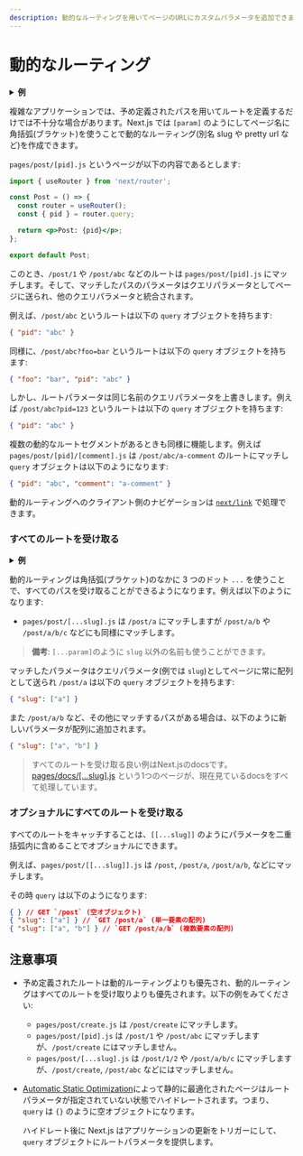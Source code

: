```yaml
---
description: 動的なルーティングを用いてページのURLにカスタムパラメータを追加できます。動的なルーティングをつくり、詳しくみていきましょう。
---
```


# 動的なルーティング

<details>
  <summary><b>例</b></summary>
  <ul>
    <li><a href="https://github.com/zeit/next.js/tree/canary/examples/dynamic-routing">Dynamic Routing</a></li>
  </ul>
</details>

複雑なアプリケーションでは、予め定義されたパスを用いてルートを定義するだけでは不十分な場合があります。Next.js では `[param]` のようにしてページ名に角括弧(ブラケット)を使うことで動的なルーティング(別名 slug や pretty url など)を作成できます。

`pages/post/[pid].js` というページが以下の内容であるとします:

```jsx
import { useRouter } from 'next/router';

const Post = () => {
  const router = useRouter();
  const { pid } = router.query;

  return <p>Post: {pid}</p>;
};

export default Post;
```

 このとき、`/post/1` や `/post/abc` などのルートは `pages/post/[pid].js` にマッチします。そして、マッチしたパスのパラメータはクエリパラメータとしてページに送られ、他のクエリパラメータと統合されます。

例えば、`/post/abc` というルートは以下の `query` オブジェクトを持ちます:

```json
{ "pid": "abc" }
```

同様に、`/post/abc?foo=bar` というルートは以下の `query` オブジェクトを持ちます:

```json
{ "foo": "bar", "pid": "abc" }
```

しかし、ルートパラメータは同じ名前のクエリパラメータを上書きします。例えば `/post/abc?pid=123` というルートは以下の `query` オブジェクトを持ちます:

```json
{ "pid": "abc" }
```

複数の動的なルートセグメントがあるときも同様に機能します。例えば `pages/post/[pid]/[comment].js` は `/post/abc/a-comment` のルートにマッチし `query` オブジェクトは以下のようになります:

```json
{ "pid": "abc", "comment": "a-comment" }
```

動的ルーティングへのクライアント側のナビゲーションは [`next/link`](/docs/api-reference/next/link.md#dynamic-routes) で処理できます。

### すべてのルートを受け取る

<details>
  <summary><b>例</b></summary>
  <ul>
    <li><a href="https://github.com/zeit/next.js/tree/canary/examples/catch-all-routes">Catch All Routes</a></li>
  </ul>
</details>

動的ルーティングは角括弧(ブラケット)のなかに 3 つのドット `...` を使うことで、すべてのパスを受け取ることができるようになります。例えば以下のようになります:

- `pages/post/[...slug].js` は `/post/a` にマッチしますが `/post/a/b` や `/post/a/b/c` などにも同様にマッチします。

> **備考**: `[...param]`のように `slug` 以外の名前も使うことができます。

マッチしたパラメータはクエリパラメータ(例では `slug`)としてページに常に配列として送られ `/post/a` は以下の `query` オブジェクトを持ちます:

```json
{ "slug": ["a"] }
```

また `/post/a/b` など、その他にマッチするパスがある場合は、以下のように新しいパラメータが配列に追加されます。

```json
{ "slug": ["a", "b"] }
```

> すべてのルートを受け取る良い例はNext.jsのdocsです。 [pages/docs/[...slug].js](https://github.com/zeit/next-site/blob/master/pages/docs/%5B...slug%5D.js) という1つのページが、現在見ているdocsをすべて処理しています。

### オプショナルにすべてのルートを受け取る

すべてのルートをキャッチすることは、`[[...slug]]` のようにパラメータを二重括弧内に含めることでオプショナルにできます。

例えば、`pages/post/[[...slug]].js` は `/post`, `/post/a`, `/post/a/b`, などにマッチします。

その時 `query` は以下のようになります:

```json
{ } // GET `/post` (空オブジェクト)
{ "slug": ["a"] } // `GET /post/a` (単一要素の配列)
{ "slug": ["a", "b"] } // `GET /post/a/b` (複数要素の配列)
```

## 注意事項

- 予め定義されたルートは動的ルーティングよりも優先され、動的ルーティングはすべてのルートを受け取りよりも優先されます。以下の例をみてください:
  - `pages/post/create.js` は `/post/create` にマッチします。
  - `pages/post/[pid].js` は `/post/1` や `/post/abc` にマッチしますが、`/post/create` にはマッチしません。
  - `pages/post/[...slug].js` は `/post/1/2` や `/post/a/b/c` にマッチしますが、`/post/create`, `/post/abc` などにはマッチしません。
- [Automatic Static Optimization](/docs/advanced-features/automatic-static-optimization.md)によって静的に最適化されたページはルートパラメータが指定されていない状態でハイドレートされます。つまり、`query` は `{}` のように空オブジェクトになります。

  ハイドレート後に Next.js はアプリケーションの更新をトリガーにして、 `query` オブジェクトにルートパラメータを提供します。
